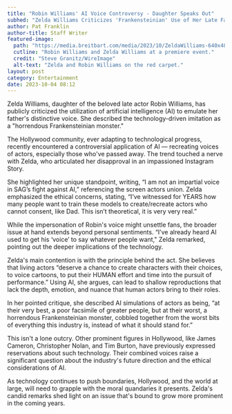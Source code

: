 ```yaml
---
title: "Robin Williams' AI Voice Controversy - Daughter Speaks Out"
subhed: "Zelda Williams Criticizes 'Frankensteinian' Use of Her Late Father's Voice"
author: Pat Franklin
author-title: Staff Writer
featured-image: 
  path: "https://media.breitbart.com/media/2023/10/ZeldaWilliams-640x480.jpg"
  cutline: "Robin Williams and Zelda Williams at a premiere event."
  credit: "Steve Granitz/WireImage"
  alt-text: "Zelda and Robin Williams on the red carpet."
layout: post
category: Entertainment
date: 2023-10-04 08:12
---
```


Zelda Williams, daughter of the beloved late actor Robin Williams, has publicly criticized the utilization of artificial intelligence (AI) to emulate her father's distinctive voice. She described the technology-driven imitation as a "horrendous Frankensteinian monster."

The Hollywood community, ever adapting to technological progress, recently encountered a controversial application of AI — recreating voices of actors, especially those who've passed away. The trend touched a nerve with Zelda, who articulated her disapproval in an impassioned Instagram Story.

She highlighted her unique standpoint, writing, “I am not an impartial voice in SAG’s fight against AI,” referencing the screen actors union. Zelda emphasized the ethical concerns, stating, “I’ve witnessed for YEARS how many people want to train these models to create/recreate actors who cannot consent, like Dad. This isn’t theoretical, it is very very real.”

While the impersonation of Robin's voice might unsettle fans, the broader issue at hand extends beyond personal sentiments. “I’ve already heard AI used to get his ‘voice’ to say whatever people want," Zelda remarked, pointing out the deeper implications of the technology.

Zelda's main contention is with the principle behind the act. She believes that living actors “deserve a chance to create characters with their choices, to voice cartoons, to put their HUMAN effort and time into the pursuit of performance.” Using AI, she argues, can lead to shallow reproductions that lack the depth, emotion, and nuance that human actors bring to their roles.

In her pointed critique, she described AI simulations of actors as being, “at their very best, a poor facsimile of greater people, but at their worst, a horrendous Frankensteinian monster, cobbled together from the worst bits of everything this industry is, instead of what it should stand for.”

This isn't a lone outcry. Other prominent figures in Hollywood, like James Cameron, Christopher Nolan, and Tim Burton, have previously expressed reservations about such technology. Their combined voices raise a significant question about the industry's future direction and the ethical considerations of AI.

As technology continues to push boundaries, Hollywood, and the world at large, will need to grapple with the moral quandaries it presents. Zelda's candid remarks shed light on an issue that's bound to grow more prominent in the coming years.
